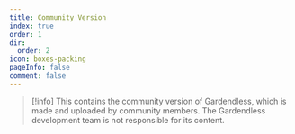 ```yaml
---
title: Community Version
index: true
order: 1
dir:
  order: 2
icon: boxes-packing
pageInfo: false
comment: false
---
```


> [!info]
> This contains the community version of Gardendless, which is made and uploaded by community members. The Gardendless development team is not responsible for its content.

<script setup>
    import { onMounted } from 'vue';
    onMounted(() => {
        (window.adsbygoogle = window.adsbygoogle || []).push({});
    })
</script>

<Catalog />

<ins class="adsbygoogle"
     style="display:block"
     data-ad-client="ca-pub-2336226859954206"
     data-ad-slot="6758794743"
     data-ad-format="auto"
     data-full-width-responsive="true">
</ins>

